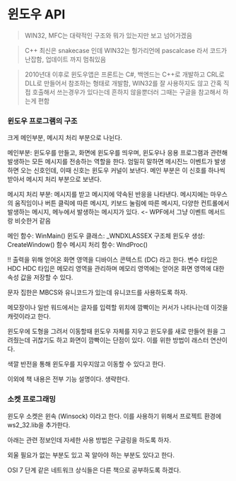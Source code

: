 # 윈도우 API

> WIN32, MFC는 대략적인 구조와 뭐가 있는지만 보고 넘어가겠음

> C++ 최신은 snakecase 인데 WIN32는 헝가리언에 pascalcase 라서 코드가 난잡함, 업데이트 까지 멈춰있음

> 2010년대 이후로 윈도우앱은 프론트는 C#, 백엔드는 C++로 개발하고 CRL로 DLL로 만들어서 참조하는 형태로 개발함, WIN32를 잘 사용하지도 않고 간혹 직접 호출해서 쓰는경우가 있다는데 흔하지 않을뿐더러 그때는 구글을 참고해서 하는게 편함

### 윈도우 프로그램의 구조

크게 메인부분, 메시지 처리 부분으로 나뉜다.

메인부분: 윈도우를 만들고, 화면에 윈도우를 띄우며, 윈도우나 응용 프로그램과 관련해 발생하는 모든 메시지를 전송하는 역할을 한다. 엄밀히 말하면 메시진느 이벤트가 발생하면 오는 신호인데, 이때 신호는 윈도우 커널이 보낸다. 메인 부분은 이 신호를 하나씩 받아서 메시지 처리 부분으로 보낸다.

메시지 처리 부분: 메시지를 받고 메시지에 약속된 반응을 나타낸다. 메시지에는 마우스의 움직임이나 버튼 클릭에 따른 메시지, 키보드 눌림에 따른 메시지, 다양한 컨트롤에서 발생하는 메시지, 메누에서 발생하는 메시지가 있다. <- WPF에서 그냥 이벤트 메서드랑 비슷한거 같음

메인 함수: WinMain()
윈도우 클래스: _WNDXLASSEX 구조체
윈도우 생성: CreateWindow() 함수
메시지 처리 함수: WndProc()

!!  출력을 위해 얻어온 화면 영역을 디바이스 콘텍스트 (DC) 라고 한다. 변수 타입은 HDC
HDC 타입은 메모리 영역을 관리하며 메모리 영역에는 얻어온 화면 영역에 대한 속성 값을 저장할 수 있다.

문자 집한은 MBCS와 유니코드가 있는데 유니코드를 사용하도록 하자.

메모장이나 일반 워드에서는 글자를 입력할 위치에 깜빡이는 커서가 나타나는데 이것을 캐럿이라고 한다.

윈도우에 도형을 그려서 이동할때 윈도우 자체를 지우고 윈도우를 새로 만들어 원을 그려줬는데 귀찮기도 하고 화면이 깜빡이는 단점이 있다. 이를 위한 방법이 래스터 연산이다.

색깔 반전을 통해 윈도우를 지우지않고 이동할 수 있다고 한다.

이외에 책 내용은 전부 기능 설명이다. 생략한다.

### 소켓 프로그래밍

윈도우 소켓은 윈속 (Winsock) 이라고 한다. 이를 사용하기 위해서 프로젝트 환경에 ws2_32.lib을 추가한다.

아래는 관련 정보인데 자세한 사용 방법은 구글링을 하도록 하자.

외울 필요가 없는 부분도 있고 꼭 알아야 하는 부분도 있다고 한다.

OSI 7 단계 같은 네트워크 상식들은 다른 책으로 공부하도록 하겠다.
